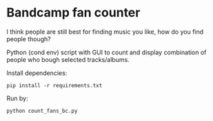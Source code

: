 # Bandcamp fan counter
I think people are still best for finding music you like, how do you find people though?

Python (cond env) script with GUI to count and display combination of people who bough selected tracks/albums.


Install dependencies:
```
pip install -r requirements.txt
```
Run by:
```
python count_fans_bc.py
```
